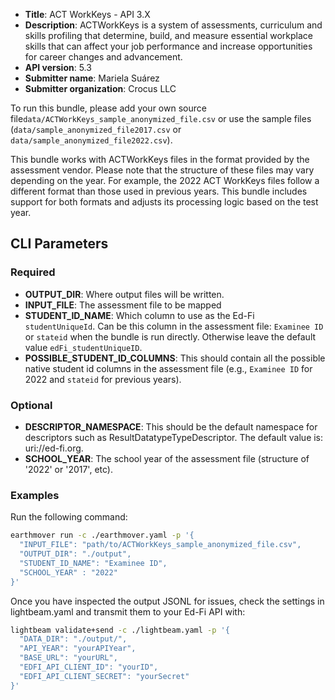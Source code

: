 * **Title**:  ACT WorkKeys - API 3.X
* **Description**: ACTWorkKeys is a system of assessments, curriculum and skills profiling that determine, build, and measure essential workplace skills that can affect your job performance and increase opportunities for career changes and advancement.
* **API version**: 5.3
* **Submitter name**: Mariela Suárez
* **Submitter organization**: Crocus LLC
  
To run this bundle, please add your own source file<code>data/ACTWorkKeys_sample_anonymized_file.csv</code> or use the sample files (<code>data/sample_anonymized_file2017.csv</code> or <code>data/sample_anonymized_file2022.csv</code>).

This bundle works with ACTWorkKeys files in the format provided by the assessment vendor. Please note that the structure of these files may vary depending on the year. For example, the 2022 ACT WorkKeys files follow a different format than those used in previous years. This bundle includes support for both formats and adjusts its processing logic based on the test year.

## CLI Parameters

### Required
- **OUTPUT_DIR**: Where output files will be written.
- **INPUT_FILE**: The assessment file to be mapped
- **STUDENT_ID_NAME**: Which column to use as the Ed-Fi `studentUniqueId`. Can be this column in the assessment file: `Examinee ID` or `stateid` when the bundle is run directly. Otherwise leave the default value `edFi_studentUniqueID`. 
- **POSSIBLE_STUDENT_ID_COLUMNS**: This should contain all the possible native student id columns in the assessment file (e.g., `Examinee ID` for 2022 and `stateid` for previous years). 
### Optional
- **DESCRIPTOR_NAMESPACE**: This should be the default namespace for descriptors such as ResultDatatypeTypeDescriptor. The default value is: uri://ed-fi.org.
- **SCHOOL_YEAR**: The school year of the assessment file (structure of '2022' or '2017', etc).

### Examples

Run the following command:
```bash
earthmover run -c ./earthmover.yaml -p '{
  "INPUT_FILE": "path/to/ACTWorkKeys_sample_anonymized_file.csv",
  "OUTPUT_DIR": "./output",
  "STUDENT_ID_NAME": "Examinee ID",
  "SCHOOL_YEAR" : "2022"
}'
```

Once you have inspected the output JSONL for issues, check the settings in lightbeam.yaml and transmit them to your Ed-Fi API with:

```bash
lightbeam validate+send -c ./lightbeam.yaml -p '{
  "DATA_DIR": "./output/",
  "API_YEAR": "yourAPIYear",
  "BASE_URL": "yourURL",
  "EDFI_API_CLIENT_ID": "yourID",
  "EDFI_API_CLIENT_SECRET": "yourSecret"
}'
```